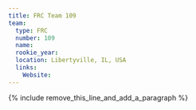 ```yaml
---
title: FRC Team 109
team:
  type: FRC
  number: 109
  name:
  rookie_year:
  location: Libertyville, IL, USA
  links:
    Website:
---
```


{% include remove_this_line_and_add_a_paragraph %}